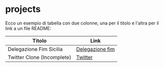 # projects

Ecco un esempio di tabella con due colonne, una per il titolo e l'altra per il link a un file README:

| Titolo                     | Link                                                         |
| -------------------------- | ------------------------------------------------------------ |
| Delegazione Fim Sicilia    | [Delegazione fim](https://sito-delegazione.vercel.app/)      |
| Twitter Clone (Incomplete) | [Twitter](https://github.com/FrancescoNicotra/twitter-clone) |
